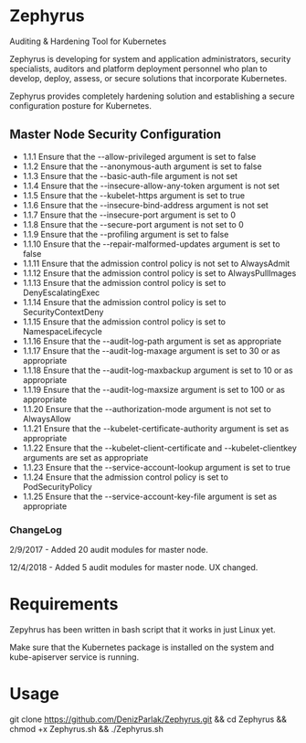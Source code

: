 # Zephyrus
Auditing &amp; Hardening Tool for Kubernetes

Zephyrus is developing for system and application administrators, security specialists, auditors and platform deployment personnel who plan to develop, deploy, assess, or secure solutions that incorporate Kubernetes.

Zephyrus provides completely hardening solution and establishing a secure configuration posture for Kubernetes.


## Master Node Security Configuration

- 1.1.1 Ensure that the --allow-privileged argument is set to false
- 1.1.2 Ensure that the --anonymous-auth argument is set to false
- 1.1.3 Ensure that the --basic-auth-file argument is not set
- 1.1.4 Ensure that the --insecure-allow-any-token argument is not set
- 1.1.5 Ensure that the --kubelet-https argument is set to true
- 1.1.6 Ensure that the --insecure-bind-address argument is not set
- 1.1.7 Ensure that the --insecure-port argument is set to 0
- 1.1.8 Ensure that the --secure-port argument is not set to 0
- 1.1.9 Ensure that the --profiling argument is set to false
- 1.1.10 Ensure that the --repair-malformed-updates argument is set to false
- 1.1.11 Ensure that the admission control policy is not set to AlwaysAdmit
- 1.1.12 Ensure that the admission control policy is set to AlwaysPullImages
- 1.1.13 Ensure that the admission control policy is set to DenyEscalatingExec
- 1.1.14 Ensure that the admission control policy is set to SecurityContextDeny
- 1.1.15 Ensure that the admission control policy is set to NamespaceLifecycle
- 1.1.16 Ensure that the --audit-log-path argument is set as appropriate
- 1.1.17 Ensure that the --audit-log-maxage argument is set to 30 or as appropriate
- 1.1.18 Ensure that the --audit-log-maxbackup argument is set to 10 or as appropriate
- 1.1.19 Ensure that the --audit-log-maxsize argument is set to 100 or as appropriate
- 1.1.20 Ensure that the --authorization-mode argument is not set to AlwaysAllow
- 1.1.21 Ensure that the --kubelet-certificate-authority argument is set as appropriate
- 1.1.22 Ensure that the --kubelet-client-certificate and --kubelet-clientkey arguments are set as appropriate
- 1.1.23 Ensure that the --service-account-lookup argument is set to true
- 1.1.24 Ensure that the admission control policy is set to PodSecurityPolicy
- 1.1.25 Ensure that the --service-account-key-file argument is set as appropriate

### ChangeLog

2/9/2017 -  Added 20 audit modules for master node.

12/4/2018 - Added 5 audit modules for master node.
            UX changed.

# Requirements

Zepyhrus has been written in bash script that it works in just Linux yet.

Make sure that the Kubernetes package is installed on the system and kube-apiserver service is running.

# Usage

git clone https://github.com/DenizParlak/Zephyrus.git && cd Zephyrus && chmod +x Zephyrus.sh && ./Zephyrus.sh

